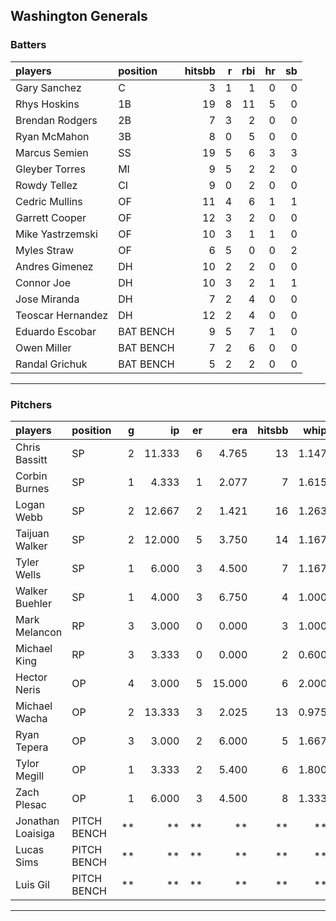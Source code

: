 ## Washington Generals

### Batters

 
|players           |position  | hitsbb|  r| rbi| hr| sb| 
|:-----------------|:---------|------:|--:|---:|--:|--:| 
|Gary Sanchez      |C         |      3|  1|   1|  0|  0| 
|Rhys Hoskins      |1B        |     19|  8|  11|  5|  0| 
|Brendan Rodgers   |2B        |      7|  3|   2|  0|  0| 
|Ryan McMahon      |3B        |      8|  0|   5|  0|  0| 
|Marcus Semien     |SS        |     19|  5|   6|  3|  3| 
|Gleyber Torres    |MI        |      9|  5|   2|  2|  0| 
|Rowdy Tellez      |CI        |      9|  0|   2|  0|  0| 
|Cedric Mullins    |OF        |     11|  4|   6|  1|  1| 
|Garrett Cooper    |OF        |     12|  3|   2|  0|  0| 
|Mike Yastrzemski  |OF        |     10|  3|   1|  1|  0| 
|Myles Straw       |OF        |      6|  5|   0|  0|  2| 
|Andres Gimenez    |DH        |     10|  2|   2|  0|  0| 
|Connor Joe        |DH        |     10|  3|   2|  1|  1| 
|Jose Miranda      |DH        |      7|  2|   4|  0|  0| 
|Teoscar Hernandez |DH        |     12|  2|   4|  0|  0| 
|Eduardo Escobar   |BAT BENCH |      9|  5|   7|  1|  0| 
|Owen Miller       |BAT BENCH |      7|  2|   6|  0|  0| 
|Randal Grichuk    |BAT BENCH |      5|  2|   2|  0|  0| 


* * *

### Pitchers

 
|players           |position    |  g|     ip| er|    era| hitsbb|  whip| so|  w| sv| 
|:-----------------|:-----------|--:|------:|--:|------:|------:|-----:|--:|--:|--:| 
|Chris Bassitt     |SP          |  2| 11.333|  6|  4.765|     13| 1.147| 13|  1|  0| 
|Corbin Burnes     |SP          |  1|  4.333|  1|  2.077|      7| 1.615|  8|  0|  0| 
|Logan Webb        |SP          |  2| 12.667|  2|  1.421|     16| 1.263| 12|  1|  0| 
|Taijuan Walker    |SP          |  2| 12.000|  5|  3.750|     14| 1.167| 14|  1|  0| 
|Tyler Wells       |SP          |  1|  6.000|  3|  4.500|      7| 1.167|  4|  1|  0| 
|Walker Buehler    |SP          |  1|  4.000|  3|  6.750|      4| 1.000|  6|  0|  0| 
|Mark Melancon     |RP          |  3|  3.000|  0|  0.000|      3| 1.000|  1|  1|  0| 
|Michael King      |RP          |  3|  3.333|  0|  0.000|      2| 0.600|  4|  0|  0| 
|Hector Neris      |OP          |  4|  3.000|  5| 15.000|      6| 2.000|  2|  0|  0| 
|Michael Wacha     |OP          |  2| 13.333|  3|  2.025|     13| 0.975|  9|  1|  0| 
|Ryan Tepera       |OP          |  3|  3.000|  2|  6.000|      5| 1.667|  4|  0|  0| 
|Tylor Megill      |OP          |  1|  3.333|  2|  5.400|      6| 1.800|  4|  0|  0| 
|Zach Plesac       |OP          |  1|  6.000|  3|  4.500|      8| 1.333|  2|  0|  0| 
|Jonathan Loaisiga |PITCH BENCH | **|     **| **|     **|     **|    **| **| **| **| 
|Lucas Sims        |PITCH BENCH | **|     **| **|     **|     **|    **| **| **| **| 
|Luis Gil          |PITCH BENCH | **|     **| **|     **|     **|    **| **| **| **| 


* * *


